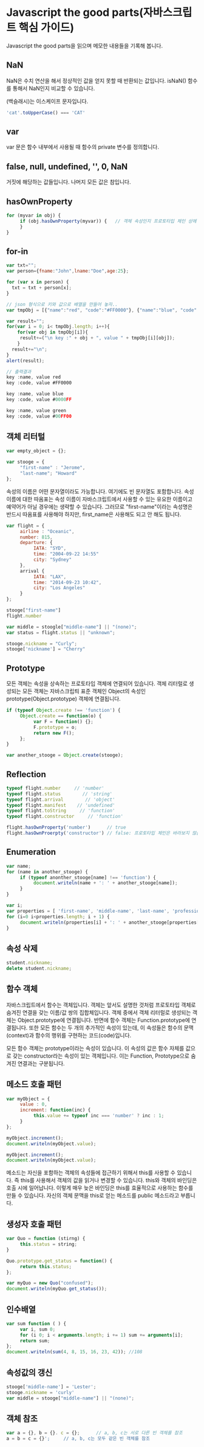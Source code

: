 # Javascript the good parts(자바스크립트 핵심 가이드)

Javascript the good parts을 읽으며 메모한 내용들을 기록해 봅니다.



## NaN

NaN은 수치 연산을 해서 정상적인 값을 얻지 못할 때 반환되는 값입니다.
isNaN() 함수를 통해서 NaN인지 비교할 수 있습니다.

\(백슬래시)는 이스케이프 문자입니다.

```javascript
'cat'.toUpperCase() === 'CAT'
```



## var

var 문은 함수 내부에서 사용될 때 함수의 private 변수를 정의합니다.



## false, null, undefined, '', 0, NaN

거짓에 해당하는 값들입니다. 나머지 모든 값은 참입니다.



## **hasOwnProperty**

```javascript
for (myvar in obj) {
     if (obj.hasOwnProperty(myvar)) {   // 객체 속성인지 프로토타입 체인 상에 있는 것인지 확인
     }
}
```



## for-in

```javascript
var txt="";
var person={fname:"John",lname:"Doe",age:25};

for (var x in person) {
  txt = txt + person[x];
}

// json 형식으로 키와 값으로 배열을 만들어 놓자..
var tmpObj = [{"name":"red", "code":"#FF0000"}, {"name":"blue", "code":"#0000FF"}, {"name":"green", "code":"#00FF00"}];

var result="";
for(var i = 0; i< tmpObj.length; i++){
    for(var obj in tmpObj[i]){
     result+=("\n key :" + obj + ", value " + tmpObj[i][obj]);
    }
  result+="\n";
}
alert(result);

// 출력결과
key :name, value red
key :code, value #FF0000

key :name, value blue
key :code, value #0000FF

key :name, value green
key :code, value #00FF00
```



## 객체 리터털

```javascript
var empty_object = {};

var stooge = {
     "first-name" : "Jerome",
     "last-name"; "Howard"
};
```



속성의 이름은 어떤 문자열이라도 가능합니다. 여기에도 빈 문자열도 포함합니다. 속성 이름에 대한 따옴표는 속성 이름이 자바스크립트에서 사용할 수 있는 유요한 이름이고 예약어가 아닐 경우에는 생략할 수 있습니다. 그러므로 "first-name"이라는 속성명은 반드시 따옴표를 사용해야 하지만, first_name은 사용해도 되고 안 해도 됩니다.



```javascript
var flight = {
     airline : "Oceanic",
     number: 815,
     departure: {
          IATA: "SYD",
          time: "2004-09-22 14:55"
          city: "Sydney"
     },
     arrival {
          IATA: "LAX",
          time: "2014-09-23 10:42",
          city: "Los Angeles"
     }
};

stooge["first-name"]
flight.number

var middle = stoogle["middle-name"] || "(none)";
var status = flight.status || "unknown";

stooge.nickname = "Curly";
stooge['nickname'] = "Cherry"
```



## Prototype

모든 객체는 속성을 상속하는 프로토타입 객체에 연결되어 있습니다. 객체 리터럴로 생성되는 모든 객체는 자바스크립틔 표준 객체인 Object의 속성인 prototype(Object.prototype) 객체에 연결됩니다.

```javascript
if (typeof Object.create !== 'function') {
     Object.create == function(o) {
          var F = function() {};
          F.prototype = o;
          return new F();
     };
}

var another_stooge = Object.create(stooge);
```



## Reflection

```javascript
typeof flight.number     // 'number'
typeof flight.status        // 'string'
typeof flight.arrival        // 'object'
typeof flight.manifest    // 'undefined'
typeof flight.toString     // 'function'
typeof flight.constructor     // 'function'

flight.hasOwnProperty('number')      // true
flight.hasOwnProerpty('constructor') // false: 프로토타입 체인은 바라보지 않습니다.
```



## Enumeration

```javascript
var name;
for (name in another_stooge) {
     if (typeof anonther_stooge[name] !== 'function') {
          document.writeln(name + ': ' + another_stooge[name]);
     }
}

var i;
var properties = [ 'first-name', 'middle-name', 'last-name', 'profession'];
for (i=0 i<properties.length; i + 1) {
     document.writeln(properties[i] + ': ' + another_stooge[properties[i]]);
}
```



## 속성 삭제

```javascript
student.nickname;
delete student.nickname;
```



## 함수 객체

자바스크립트에서 함수는 객체입니다. 객체는 앞서도 설명한 것처럼 프로토타입 객체로 숨겨진 연결을 갖는 이름/값 쌍의 집합체입니다. 객체 중에서 객체 리터럴로 생성되는 객체는 Object.prototype에 연결됩니다. 반면에 함수 객체는 Function.prototype에 연결됩니다. 또한 모든 함수는 두 개의 추가적인 속성이 있는데, 이 속성들은 함수의 문맥(context)과 함수의 행위를 구현하는 코드(code)입니다.

모든 함수 객체는 prototype이라는 속성이 있습니다. 이 속성의 값은 함수 자체를 값으로 갖는 constructor라는 속성이 있는 객체입니다. 이는 Function, Prototype으로 숨겨진 연결과는 구분됩니다. 



## 메소드 호출 패턴

```javascript
var myObject = {
     value : 0,
     increment: function(inc) {
          this.value += typeof inc === 'number' ? inc : 1;
     }
};

myObject.increment();
document.writeln(myObject.value);

myObject.increment();
document.writeln(myObject.value);
```



메소드는 자신을 포함하는 객체의 속성들에 접근하기 위해서 this를 사용할 수 있습니다. 즉 this를 사용해서 객체의 값을 읽거나 변경할 수 있습니다. this와 객체의 바인딩은 호출 시에 일어납니다. 이렇게 매우 늦은 바인딩은 this를 효율적으로 사용하는 함수를 만들 수 있습니다. 자신의 객체 문맥을 this로 얻는 메소드를 public 메소드라고 부릅니다.



## 생성자 호출 패턴

```javascript
var Quo = function (stirng) {
     this.status = string;
}

Quo.prototype.get_status = function() {
     return this.status;
};

var myQuo = new Quo("confused");
document.writeln(myQuo.get_status());
```



## 인수배열
```javascript
var sum function ( ) {
     var i, sum 0; 
     for (i 0; i < arguments.length; i += 1) sum += arguments[i]; 
     return sum; 
};
document.writeln(sum(4, 8, 15, 16, 23, 42)); //108
```



## 속성값의 갱신

```javascript
stooge['middle-name'] = 'Lester';
stooge.nickname = 'curly'
var middle = stooge["middle-name"] || "(none)";
```



## 객체 참조

```javascript
var a = {}, b = {}. c = {};      // a, b, c는 서로 다른 빈 객체를 참조
a = b = c = {}';     // a, b, c는 모두 같은 빈 객체를 참조
```

